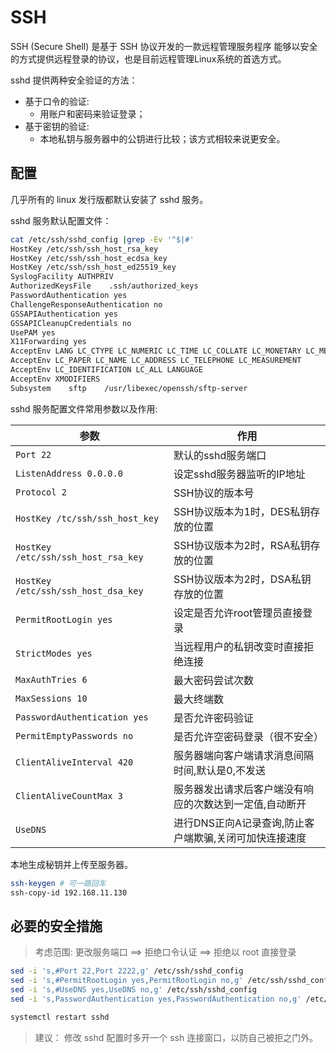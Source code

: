 # SSH

SSH (Secure Shell) 是基于 SSH 协议开发的一款远程管理服务程序 能够以安全的方式提供远程登录的协议，也是目前远程管理Linux系统的首选方式。

sshd 提供两种安全验证的方法：

- 基于口令的验证:
  - 用账户和密码来验证登录；
- 基于密钥的验证:
  - 本地私钥与服务器中的公钥进行比较；该方式相较来说更安全。

## 配置

几乎所有的 linux 发行版都默认安装了 sshd 服务。

sshd 服务默认配置文件：

```bash
cat /etc/ssh/sshd_config |grep -Ev '^$|#'
HostKey /etc/ssh/ssh_host_rsa_key
HostKey /etc/ssh/ssh_host_ecdsa_key
HostKey /etc/ssh/ssh_host_ed25519_key
SyslogFacility AUTHPRIV
AuthorizedKeysFile    .ssh/authorized_keys
PasswordAuthentication yes
ChallengeResponseAuthentication no
GSSAPIAuthentication yes
GSSAPICleanupCredentials no
UsePAM yes
X11Forwarding yes
AcceptEnv LANG LC_CTYPE LC_NUMERIC LC_TIME LC_COLLATE LC_MONETARY LC_MESSAGES
AcceptEnv LC_PAPER LC_NAME LC_ADDRESS LC_TELEPHONE LC_MEASUREMENT
AcceptEnv LC_IDENTIFICATION LC_ALL LANGUAGE
AcceptEnv XMODIFIERS
Subsystem    sftp    /usr/libexec/openssh/sftp-server
```

sshd 服务配置文件常用参数以及作用:

|参数|作用|
|-|-|
|`Port 22`                              |默认的sshd服务端口|
|`ListenAddress 0.0.0.0`                |设定sshd服务器监听的IP地址|
|`Protocol 2`                           | SSH协议的版本号|
|`HostKey /tc/ssh/ssh_host_key`         |SSH协议版本为1时，DES私钥存放的位置|
|`HostKey /etc/ssh/ssh_host_rsa_key`    |SSH协议版本为2时，RSA私钥存放的位置|
|`HostKey /etc/ssh/ssh_host_dsa_key`    |SSH协议版本为2时，DSA私钥存放的位置|
|`PermitRootLogin yes`                  |设定是否允许root管理员直接登录|
|`StrictModes yes`                      |当远程用户的私钥改变时直接拒绝连接|
|`MaxAuthTries 6`                       |最大密码尝试次数|
|`MaxSessions 10`                       |最大终端数|
|`PasswordAuthentication yes`           |是否允许密码验证|
|`PermitEmptyPasswords no`              |是否允许空密码登录（很不安全）|
|`ClientAliveInterval 420`              |服务器端向客户端请求消息间隔时间,默认是0,不发送|
|`ClientAliveCountMax 3`                |服务器发出请求后客户端没有响应的次数达到一定值,自动断开|
|`UseDNS`                               |进行DNS正向A记录查询,防止客户端欺骗,关闭可加快连接速度|

本地生成秘钥并上传至服务器。

```bash
ssh-keygen # 可一路回车
ssh-copy-id 192.168.11.130
```

## 必要的安全措施

> 考虑范围: 更改服务端口 ==> 拒绝口令认证 ==> 拒绝以 root 直接登录

```bash
sed -i 's,#Port 22,Port 2222,g' /etc/ssh/sshd_config
sed -i 's,#PermitRootLogin yes,PermitRootLogin no,g' /etc/ssh/sshd_config
sed -i 's,#UseDNS yes,UseDNS no,g' /etc/ssh/sshd_config
sed -i 's,PasswordAuthentication yes,PasswordAuthentication no,g' /etc/ssh/sshd_config

systemctl restart sshd
```

> 建议： 修改 sshd 配置时多开一个 ssh 连接窗口，以防自己被拒之门外。

